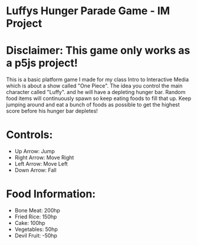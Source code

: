 # Luffys Hunger Parade Game - IM Project
# Disclaimer: This game only works as a p5js project!

This is a basic platform game I made for my class Intro to Interactive Media which is about a show called "One Piece". The idea you control the main character called "Luffy". and he will have a depleting hunger bar. Random food items will continuously spawn so keep eating foods to fill that up. Keep jumping around and eat a bunch of foods as possible to get the highest score before his hunger bar depletes!

# Controls:
- Up Arrow: Jump
- Right Arrow: Move Right
- Left Arrow: Move Left
- Down Arrow: Fall

# Food Information: 
- Bone Meat: 200hp
- Fried Rice: 150hp 
- Cake: 100hp
- Vegetables: 50hp
- Devil Fruit: -50hp
